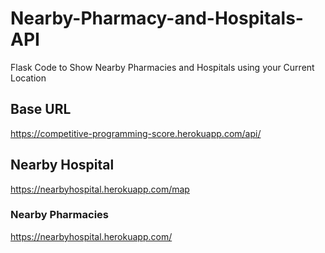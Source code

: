 # Nearby-Pharmacy-and-Hospitals-API
Flask Code to Show Nearby Pharmacies and Hospitals using your Current Location


## Base URL
https://competitive-programming-score.herokuapp.com/api/

## Nearby Hospital
https://nearbyhospital.herokuapp.com/map

### Nearby Pharmacies
https://nearbyhospital.herokuapp.com/
